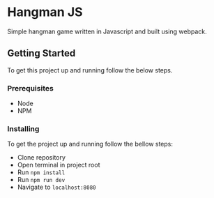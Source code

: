 # Hangman JS
Simple hangman game written in Javascript and built using webpack.

## Getting Started

To get this project up and running follow the below steps.

### Prerequisites

- Node
- NPM

### Installing

To get the project up and running follow the bellow steps:

- Clone repository
- Open terminal in project root
- Run `npm install`
- Run `npm run dev`
- Navigate to `localhost:8080`
